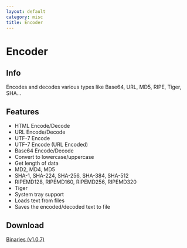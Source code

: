 ```yaml
---
layout: default
category: misc
title: Encoder
---
```


# Encoder

## Info ##

Encodes and decodes various types like Base64, URL, MD5, RIPE, Tiger, SHA... 

## Features ##

- HTML Encode/Decode
- URL Encode/Decode
- UTF-7 Encode
- UTF-7 Encode (URL Encoded)
- Base64 Encode/Decode
- Convert to lowercase/uppercase
- Get length of data
- MD2, MD4, MD5
- SHA-1, SHA-224, SHA-256, SHA-384, SHA-512
- RIPEMD128, RIPEMD160, RIPEMD256, RIPEMD320
- Tiger
- System tray support
- Loads text from files
- Saves the encoded/decoded text to file

## Download ##
[Binaries (v1.0.7)](/downloads/Encoder.v.1.0.7.zip)
